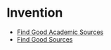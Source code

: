 # Invention
* [Find Good Academic Sources](Invention-FindGoodAcademicSources.md)
* [Find Good Sources](Invention-FindGoodSources.md)
